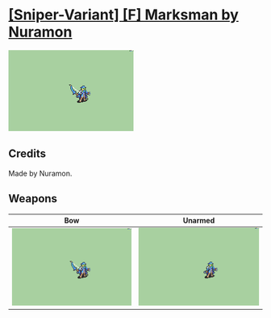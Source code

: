 # [\[Sniper-Variant\] \[F\] Marksman by Nuramon](./)
 

<img src="./5.%20Bow/Bow_000.png" alt="[Sniper-Variant] [F] Marksman by Nuramon standing" />

## Credits

Made by Nuramon.

## Weapons
 

|Bow |Unarmed |
|  :---: | :---: |
| <img alt="Bow animation" src="./5.%20Bow/Bow.gif" /> | <img alt="Unarmed animation" src="./8.%20Unarmed/Unarmed.gif" /> |
